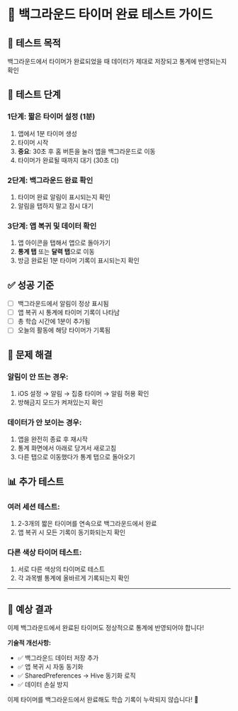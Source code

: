 # 🧪 백그라운드 타이머 완료 테스트 가이드

## 🎯 테스트 목적
백그라운드에서 타이머가 완료되었을 때 데이터가 제대로 저장되고 통계에 반영되는지 확인

## 📱 테스트 단계

### 1단계: 짧은 타이머 설정 (1분)
1. 앱에서 1분 타이머 생성
2. 타이머 시작
3. **중요**: 30초 후 홈 버튼을 눌러 앱을 백그라운드로 이동
4. 타이머가 완료될 때까지 대기 (30초 더)

### 2단계: 백그라운드 완료 확인
1. 타이머 완료 알림이 표시되는지 확인
2. 알림을 탭하지 말고 잠시 대기

### 3단계: 앱 복귀 및 데이터 확인
1. 앱 아이콘을 탭해서 앱으로 돌아가기
2. **통계 탭** 또는 **달력 탭**으로 이동
3. 방금 완료된 1분 타이머 기록이 표시되는지 확인

## ✅ 성공 기준
- [ ] 백그라운드에서 알림이 정상 표시됨
- [ ] 앱 복귀 시 통계에 타이머 기록이 나타남
- [ ] 총 학습 시간에 1분이 추가됨
- [ ] 오늘의 활동에 해당 타이머가 기록됨

## 🔧 문제 해결

### 알림이 안 뜨는 경우:
1. iOS 설정 → 알림 → 집중 타이머 → 알림 허용 확인
2. 방해금지 모드가 켜져있는지 확인

### 데이터가 안 보이는 경우:
1. 앱을 완전히 종료 후 재시작
2. 통계 화면에서 아래로 당겨서 새로고침
3. 다른 탭으로 이동했다가 통계 탭으로 돌아오기

## 📊 추가 테스트

### 여러 세션 테스트:
1. 2-3개의 짧은 타이머를 연속으로 백그라운드에서 완료
2. 앱 복귀 시 모든 기록이 동기화되는지 확인

### 다른 색상 타이머 테스트:
1. 서로 다른 색상의 타이머로 테스트
2. 각 과목별 통계에 올바르게 기록되는지 확인

---

## 🎉 예상 결과

이제 백그라운드에서 완료된 타이머도 정상적으로 통계에 반영되어야 합니다!

**기술적 개선사항:**
- ✅ 백그라운드 데이터 저장 추가
- ✅ 앱 복귀 시 자동 동기화
- ✅ SharedPreferences → Hive 동기화 로직
- ✅ 데이터 손실 방지

이제 타이머를 백그라운드에서 완료해도 학습 기록이 누락되지 않습니다! 🚀
